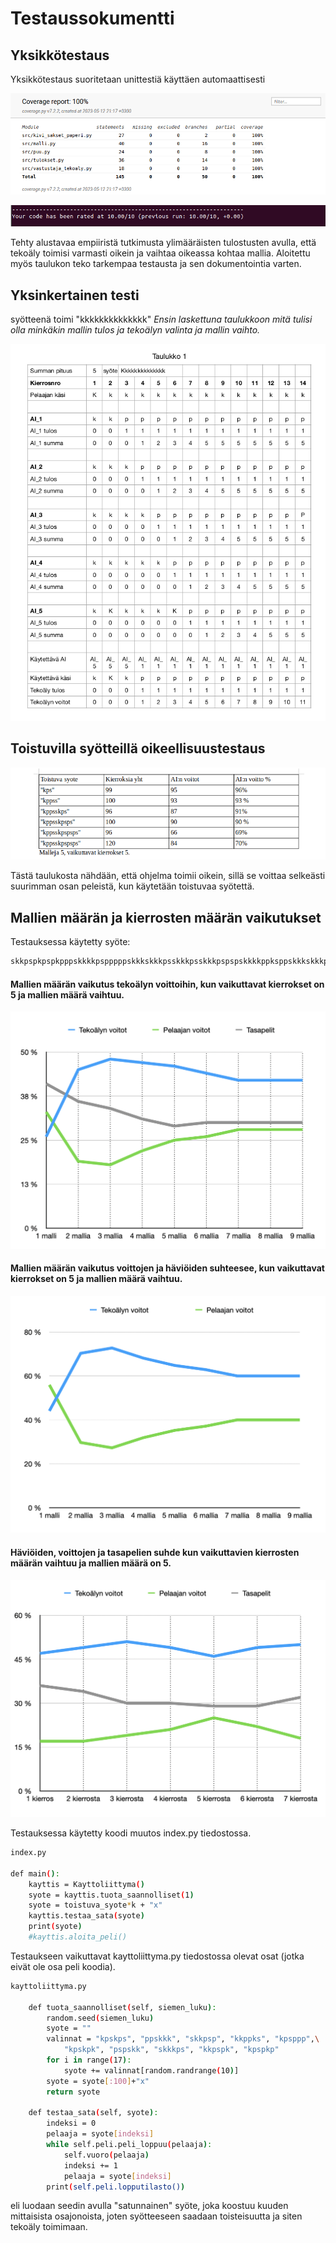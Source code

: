 # Testaussokumentti

## Yksikkötestaus
Yksikkötestaus suoritetaan unittestiä käyttäen automaattisesti

![coverage report](https://github.com/KilpiV/TiraLabra2023/blob/main/Dokumentaatio/kuvat/testikattavuus_unittest.png)

![pylint](https://github.com/KilpiV/TiraLabra2023/blob/main/Dokumentaatio/kuvat/pylint_taso.png)

Tehty alustavaa empiiristä tutkimusta ylimääräisten tulostusten avulla, että tekoäly toimisi varmasti oikein ja vaihtaa oikeassa kohtaa mallia. Aloitettu myös taulukon teko tarkempaa testausta ja sen dokumentointia varten.

## Yksinkertainen testi 
syötteenä toimi "kkkkkkkkkkkkkk"
*Ensin laskettuna taulukkoon mitä tulisi olla minkäkin mallin tulos ja tekoälyn valinta ja mallin vaihto.*

![testiaineisto taulukko](https://github.com/KilpiV/TiraLabra2023/blob/main/Dokumentaatio/kuvat/KSP-testi-k-t.png)

## Toistuvilla syötteillä oikeellisuustestaus
![AI-toistuva syöte](https://github.com/KilpiV/TiraLabra2023/blob/main/Dokumentaatio/kuvat/Toistuva-syote-AI.png)

Tästä taulukosta nähdään, että ohjelma toimii oikein, sillä se voittaa selkeästi suurimman osan peleistä, kun käytetään toistuvaa syötettä.

## Mallien määrän ja kierrosten määrän vaikutukset
Testauksessa käytetty syöte:
```bash
skkpspkpspkpppskkkkpspppppskkkskkkpsskkkpsskkkpspspskkkkppksppskkkskkkpskpskpspspskkpspskkkpspkpkpskx
```



#### Mallien määrän vaikutus tekoälyn voittoihin, kun vaikuttavat kierrokset on 5 ja mallien määrä vaihtuu.
![mallit](https://github.com/KilpiV/TiraLabra2023/blob/main/Dokumentaatio/kuvat/mallien-maaran-vaikutus.png)


#### Mallien määrän vaikutus voittojen ja häviöiden suhteesee, kun vaikuttavat kierrokset on 5 ja mallien määrä vaihtuu.
![mallit-ei-tasa](https://github.com/KilpiV/TiraLabra2023/blob/main/Dokumentaatio/kuvat/mallien-maaran-vaikutus-ei-tasapelia.png)


#### Häviöiden, voittojen ja tasapelien suhde kun vaikuttavien kierrosten määrän vaihtuu ja mallien määrä on 5.
![kierrokset](https://github.com/KilpiV/TiraLabra2023/blob/main/Dokumentaatio/kuvat/vaikuttavien-kierrosten-testaus.png)


Testauksessa käytetty koodi muutos index.py tiedostossa.
```bash
index.py

def main():
    kayttis = Kayttoliittyma()
    syote = kayttis.tuota_saannolliset(1)
    syote = toistuva_syote*k + "x"
    kayttis.testaa_sata(syote)
    print(syote)
    #kayttis.aloita_peli()
```

Testaukseen vaikuttavat kayttoliittyma.py tiedostossa olevat osat (jotka eivät ole osa peli koodia).
```bash
kayttoliittyma.py

    def tuota_saannolliset(self, siemen_luku):
        random.seed(siemen_luku)
        syote = ""
        valinnat = "kpskps", "ppskkk", "skkpsp", "kkppks", "kpsppp",\
            "kpskpk", "pspskk", "skkkps", "kkpspk", "kpspkp"
        for i in range(17): 
            syote += valinnat[random.randrange(10)]
        syote = syote[:100]+"x"
        return syote

    def testaa_sata(self, syote):
        indeksi = 0
        pelaaja = syote[indeksi]
        while self.peli.peli_loppuu(pelaaja):
            self.vuoro(pelaaja)
            indeksi += 1
            pelaaja = syote[indeksi]
        print(self.peli.lopputilasto())
```
eli luodaan seedin avulla "satunnainen" syöte, joka koostuu kuuden mittaisista osajonoista, joten syötteeseen saadaan toisteisuutta ja siten tekoäly toimimaan.
